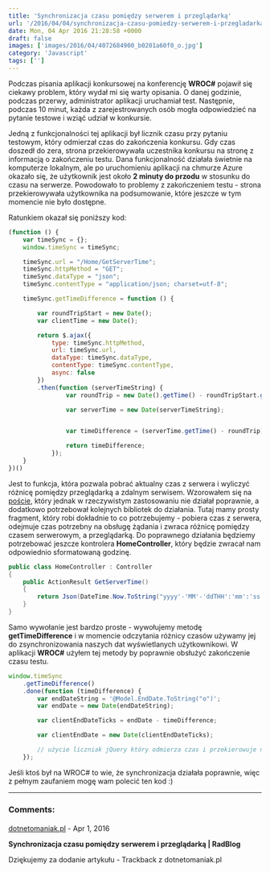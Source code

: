 ```yaml
---
title: 'Synchronizacja czasu pomiędzy serwerem i przeglądarką'
url: '/2016/04/04/synchronizacja-czasu-pomiedzy-serwerem-i-przegladarka/'
date: Mon, 04 Apr 2016 21:28:58 +0000
draft: false
images: ['images/2016/04/4072684900_b0201a60f0_o.jpg']
category: 'Javascript'
tags: ['']
---
```


Podczas pisania aplikacji konkursowej na konferencję **WROC#** pojawił się ciekawy problem, który wydał mi się warty opisania. O danej godzinie, podczas przerwy, administrator aplikacji uruchamiał test. Następnie, podczas 10 minut, każda z zarejestrowanych osób mogła odpowiedzieć na pytanie testowe i wziąć udział w konkursie.

Jedną z funkcjonalności tej aplikacji był licznik czasu przy pytaniu testowym, który odmierzał czas do zakończenia konkursu. Gdy czas doszedł do zera, strona przekierowywała uczestnika konkursu na stronę z informacją o zakończeniu testu. Dana funkcjonalność działała świetnie na komputerze lokalnym, ale po uruchomieniu aplikacji na chmurze Azure okazało się, że użytkownik jest około **2 minuty do przodu** w stosunku do czasu na serwerze. Powodowało to problemy z zakończeniem testu - strona przekierowywała użytkownika na podsumowanie, które jeszcze w tym momencie nie było dostępne.

Ratunkiem okazał się poniższy kod:

```javascript
(function () {
    var timeSync = {};
    window.timeSync = timeSync;

    timeSync.url = "/Home/GetServerTime";
    timeSync.httpMethod = "GET";
    timeSync.dataType = "json";
    timeSync.contentType = "application/json; charset=utf-8";

    timeSync.getTimeDifference = function () {

        var roundTripStart = new Date();
        var clientTime = new Date();

        return $.ajax({
            type: timeSync.httpMethod,
            url: timeSync.url,
            dataType: timeSync.dataType,
            contentType: timeSync.contentType,
            async: false
        })
        .then(function (serverTimeString) {
                var roundTrip = new Date().getTime() - roundTripStart.getTime();

                var serverTime = new Date(serverTimeString);


                var timeDifference = (serverTime.getTime() - roundTrip) - clientTime.getTime();

                return timeDifference;
            });
    }
})()
```

Jest to funkcja, która pozwala pobrać aktualny czas z serwera i wyliczyć różnicę pomiędzy przeglądarką a zdalnym serwisem. Wzorowałem się na [poście](https://codemadesimple.wordpress.com/2012/06/18/timesync-with-asp-net-mvc-4/), który jednak w rzeczywistym zastosowaniu nie działał poprawnie, a dodatkowo potrzebował kolejnych bibliotek do działania. Tutaj mamy prosty fragment, który robi dokładnie to co potrzebujemy - pobiera czas z serwera, odejmuje czas potrzebny na obsługę żądania i zwraca różnicę pomiędzy czasem serwerowym, a przeglądarką. Do poprawnego działania będziemy potrzebować jeszcze kontrolera **HomeController**, który będzie zwracał nam odpowiednio sformatowaną godzinę.

```csharp
public class HomeController : Controller
{
	public ActionResult GetServerTime()
	{
		return Json(DateTime.Now.ToString("yyyy'-'MM'-'ddTHH':'mm':'ss.fff%K"), JsonRequestBehavior.AllowGet);
	}
}
```

Samo wywołanie jest bardzo proste - wywołujemy metodę **getTimeDifference** i w momencie odczytania różnicy czasów używamy jej do zsynchronizowania naszych dat wyświetlanych użytkownikowi. W aplikacji **WROC#** użyłem tej metody by poprawnie obsłużyć zakończenie czasu testu.

```javascript
window.timeSync
	.getTimeDifference()
	.done(function (timeDifference) {
		var endDateString = '@Model.EndDate.ToString("o")';
		var endDate = new Date(endDateString);

		var clientEndDateTicks = endDate - timeDifference;

		var clientEndDate = new Date(clientEndDateTicks);

		// użycie liczniak jQuery który odmierza czas i przekierowuje na stronę podsumowania gdy czas się skończy
	});
```

Jeśli ktoś był na WROC# to wie, że synchronizacja działała poprawnie, więc z pełnym zaufaniem mogę wam polecić ten kod :)

---
### Comments:
#### 
[dotnetomaniak.pl](http://dotnetomaniak.pl/Synchronizacja-czasu-pomiedzy-serwerem-i-przegladarka-RadBlog "") - <time datetime="2016-04-04 22:30:07">Apr 1, 2016</time>

**Synchronizacja czasu pomiędzy serwerem i przeglądarką | RadBlog**

Dziękujemy za dodanie artykułu - Trackback z dotnetomaniak.pl
